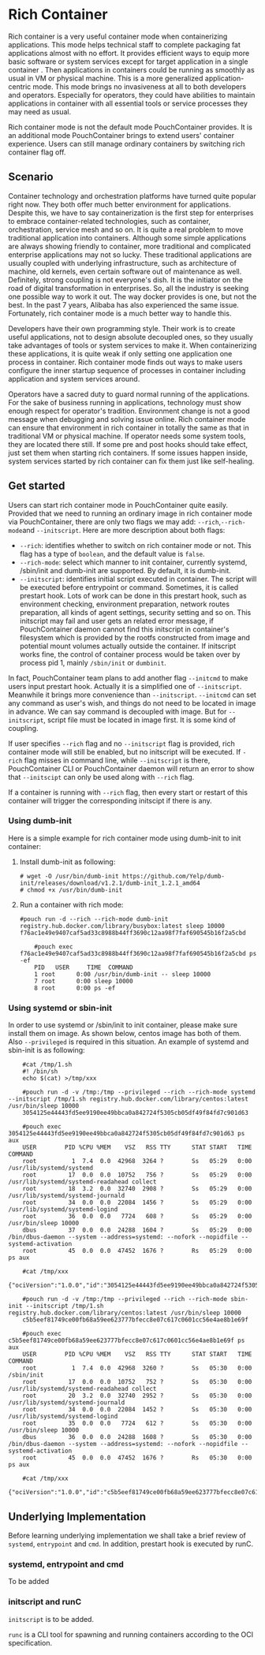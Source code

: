 # Rich Container

Rich container is a very useful container mode when containerizing applications. This mode helps technical staff to complete packaging fat applications almost with no effort. It provides efficient ways to equip more basic software or system services except for target application in a single container . Then applications in containers could be running as smoothly as usual in VM or physical machine. This is a more generalized application-centric mode. This mode brings no invasiveness at all to both developers and operators. Especially for operators, they could have abilities to maintain applications in container with all essential tools or service processes they may need as usual.

Rich container mode is not the default mode PouchContainer provides. It is an additional mode PouchContainer brings to extend users' container experience. Users can still manage ordinary containers by switching rich container flag off.

## Scenario

Container technology and orchestration platforms have turned quite popular right now. They both offer much better environment for applications. Despite this, we have to say containerization is the first step for enterprises to embrace container-related technologies, such as container, orchestration, service mesh and so on. It is quite a real problem to move traditional application into containers. Although some simple applications are always showing friendly to container, more traditional and complicated enterprise applications may not so lucky. These traditional applications are usually coupled with underlying infrastructure, such as architecture of machine, old kernels, even certain software out of maintenance as well. Definitely, strong coupling is not everyone's dish. It is the initiator on the road of digital transformation in enterprises. So, all the industry is seeking one possible way to work it out. The way docker provides is one, but not the best. In the past 7 years, Alibaba has also experienced the same issue. Fortunately, rich container mode is a much better way to handle this.

Developers have their own programming style. Their work is to create useful applications, not to design absolute decoupled ones, so they usually take advantages of tools or system services to make it. When containerizing these applications, it is quite weak if only setting one application one process in container. Rich container mode finds out ways to make users configure the inner startup sequence of processes in container including application and system services around.

Operators have a sacred duty to guard normal running of the applications. For the sake of business running in applications, technology must show enough respect for operator's tradition. Environment change is not a good message when debugging and solving issue online. Rich container mode can ensure that environment in rich container in totally the same as that in traditional VM or physical machine. If operator needs some system tools, they are located there still. If some pre and post hooks should take effect, just set them when starting rich containers. If some issues happen inside, system services started by rich container can fix them just like self-healing.

## Get started

Users can start rich container mode in PouchContainer quite easily. Provided that we need to running an ordinary image in rich container mode via PouchContainer, there are only two flags we may add: `--rich`,`--rich-mode`and `--initscript`. Here are more description about both flags:

* `--rich`: identifies whether to switch on rich container mode or not. This flag has a type of `boolean`, and the default value is `false`.
* `--rich-mode`: select which manner to init container, currently systemd, /sbin/init and dumb-init are supported. By default, it is dumb-init.
* `--initscript`: identifies initial script executed in container. The script will be executed before entrypoint or command. Sometimes, it is called prestart hook. Lots of work can be done in this prestart hook, such as environment checking, environment preparation, network routes preparation, all kinds of agent settings, security setting and so on. This initscript may fail and user gets an related error message, if PouchContainer daemon cannot find this initscript in container's filesystem which is provided by the rootfs constructed from image and potential mount volumes actually outside the container. If initscript works fine, the control of container process would be taken over by process pid 1, mainly `/sbin/init` or `dumbinit`.

In fact, PouchContainer team plans to add another flag `--initcmd` to make users input prestart hook. Actually it is a simplified one of `--initscript`. Meanwhile it brings more convenience than `--initscript`. `--initcmd` can set any command as user's wish, and things do not need to be located in image in advance. We can say command is decoupled with image. But for `--initscript`, script file must be located in image first. It is some kind of coupling.

If user specifies `--rich` flag and no `--initscript` flag is provided, rich container mode will still be enabled, but no initscript will be executed. If `-rich` flag misses in command line, while `--initscript` is there, PouchContainer CLI or PouchContainer daemon will return an error to show that `--initscipt` can only be used along with `--rich` flag.

If a container is running with `--rich` flag, then every start or restart of this container will trigger the corresponding initscipt if there is any.

### Using dumb-init

Here is a simple example for rich container mode using dumb-init to init container:

1. Install dumb-init as following:

    ```shell
    # wget -O /usr/bin/dumb-init https://github.com/Yelp/dumb-init/releases/download/v1.2.1/dumb-init_1.2.1_amd64
    # chmod +x /usr/bin/dumb-init

    ```

2. Run a container with rich mode:

    ```shell
    #pouch run -d --rich --rich-mode dumb-init registry.hub.docker.com/library/busybox:latest sleep 10000
    f76ac1e49e9407caf5ad33c8988b44ff3690c12aa98f7faf690545b16f2a5cbd

        #pouch exec f76ac1e49e9407caf5ad33c8988b44ff3690c12aa98f7faf690545b16f2a5cbd ps -ef
        PID   USER     TIME  COMMAND
        1 root      0:00 /usr/bin/dumb-init -- sleep 10000
        7 root      0:00 sleep 10000
        8 root      0:00 ps -ef

    ```

### Using systemd or sbin-init

In order to use systemd or /sbin/init to init container, please make sure install them on image.
As shown below, centos image has both of them.
Also `--privileged` is required in this situation. An example of systemd and sbin-init is as following:

```
    #cat /tmp/1.sh
    #! /bin/sh
    echo $(cat) >/tmp/xxx

    #pouch run -d -v /tmp:/tmp --privileged --rich --rich-mode systemd --initscript /tmp/1.sh registry.hub.docker.com/library/centos:latest /usr/bin/sleep 10000
    3054125e44443fd5ee9190ee49bbca0a842724f5305cb05df49f84fd7c901d63

    #pouch exec 3054125e44443fd5ee9190ee49bbca0a842724f5305cb05df49f84fd7c901d63 ps aux
    USER        PID %CPU %MEM    VSZ   RSS TTY      STAT START   TIME COMMAND
    root          1  7.4  0.0  42968  3264 ?        Ss   05:29   0:00 /usr/lib/systemd/systemd
    root         17  0.0  0.0  10752   756 ?        Ss   05:29   0:00 /usr/lib/systemd/systemd-readahead collect
    root         18  3.2  0.0  32740  2908 ?        Ss   05:29   0:00 /usr/lib/systemd/systemd-journald
    root         34  0.0  0.0  22084  1456 ?        Ss   05:29   0:00 /usr/lib/systemd/systemd-logind
    root         36  0.0  0.0   7724   608 ?        Ss   05:29   0:00 /usr/bin/sleep 10000
    dbus         37  0.0  0.0  24288  1604 ?        Ss   05:29   0:00 /bin/dbus-daemon --system --address=systemd: --nofork --nopidfile --systemd-activation
    root         45  0.0  0.0  47452  1676 ?        Rs   05:29   0:00 ps aux

    #cat /tmp/xxx
    {"ociVersion":"1.0.0","id":"3054125e44443fd5ee9190ee49bbca0a842724f5305cb05df49f84fd7c901d63","status":"","pid":125745,"bundle":"/var/lib/pouch/containerd/state/io.containerd.runtime.v1.linux/default/3054125e44443fd5ee9190ee49bbca0a842724f5305cb05df49f84fd7c901d63"}

    #pouch run -d -v /tmp:/tmp --privileged --rich --rich-mode sbin-init --initscript /tmp/1.sh registry.hub.docker.com/library/centos:latest /usr/bin/sleep 10000
    c5b5eef81749ce00fb68a59ee623777bfecc8e07c617c0601cc56e4ae8b1e69f

    #pouch exec c5b5eef81749ce00fb68a59ee623777bfecc8e07c617c0601cc56e4ae8b1e69f ps aux
    USER        PID %CPU %MEM    VSZ   RSS TTY      STAT START   TIME COMMAND
    root          1  7.4  0.0  42968  3260 ?        Ss   05:30   0:00 /sbin/init
    root         17  0.0  0.0  10752   752 ?        Ss   05:30   0:00 /usr/lib/systemd/systemd-readahead collect
    root         20  3.2  0.0  32740  2952 ?        Ss   05:30   0:00 /usr/lib/systemd/systemd-journald
    root         34  0.0  0.0  22084  1452 ?        Ss   05:30   0:00 /usr/lib/systemd/systemd-logind
    root         35  0.0  0.0   7724   612 ?        Ss   05:30   0:00 /usr/bin/sleep 10000
    dbus         36  0.0  0.0  24288  1608 ?        Ss   05:30   0:00 /bin/dbus-daemon --system --address=systemd: --nofork --nopidfile --systemd-activation
    root         45  0.0  0.0  47452  1676 ?        Rs   05:30   0:00 ps aux

    #cat /tmp/xxx
    {"ociVersion":"1.0.0","id":"c5b5eef81749ce00fb68a59ee623777bfecc8e07c617c0601cc56e4ae8b1e69f","status":"","pid":127183,"bundle":"/var/lib/pouch/containerd/state/io.containerd.runtime.v1.linux/default/c5b5eef81749ce00fb68a59ee623777bfecc8e07c617c0601cc56e4ae8b1e69f"}

```

## Underlying Implementation

Before learning underlying implementation we shall take a brief review of `systemd`, `entrypoint` and `cmd`. In addition, prestart hook is executed by runC.

### systemd, entrypoint and cmd

To be added

### initscript and runC

`initscript` is to be added.

`runc` is a CLI tool for spawning and running containers according to the OCI specification.
